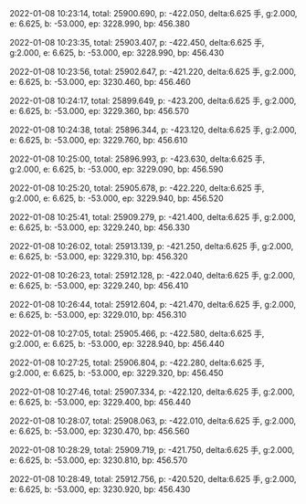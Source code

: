 2022-01-08 10:23:14, total: 25900.690, p: -422.050, delta:6.625 手, g:2.000, e: 6.625, b: -53.000, ep: 3228.990, bp: 456.380

2022-01-08 10:23:35, total: 25903.407, p: -422.450, delta:6.625 手, g:2.000, e: 6.625, b: -53.000, ep: 3228.990, bp: 456.430

2022-01-08 10:23:56, total: 25902.647, p: -421.220, delta:6.625 手, g:2.000, e: 6.625, b: -53.000, ep: 3230.460, bp: 456.460

2022-01-08 10:24:17, total: 25899.649, p: -423.200, delta:6.625 手, g:2.000, e: 6.625, b: -53.000, ep: 3229.360, bp: 456.570

2022-01-08 10:24:38, total: 25896.344, p: -423.120, delta:6.625 手, g:2.000, e: 6.625, b: -53.000, ep: 3229.760, bp: 456.610

2022-01-08 10:25:00, total: 25896.993, p: -423.630, delta:6.625 手, g:2.000, e: 6.625, b: -53.000, ep: 3229.090, bp: 456.590

2022-01-08 10:25:20, total: 25905.678, p: -422.220, delta:6.625 手, g:2.000, e: 6.625, b: -53.000, ep: 3229.940, bp: 456.520

2022-01-08 10:25:41, total: 25909.279, p: -421.400, delta:6.625 手, g:2.000, e: 6.625, b: -53.000, ep: 3229.240, bp: 456.330

2022-01-08 10:26:02, total: 25913.139, p: -421.250, delta:6.625 手, g:2.000, e: 6.625, b: -53.000, ep: 3229.310, bp: 456.320

2022-01-08 10:26:23, total: 25912.128, p: -422.040, delta:6.625 手, g:2.000, e: 6.625, b: -53.000, ep: 3229.240, bp: 456.410

2022-01-08 10:26:44, total: 25912.604, p: -421.470, delta:6.625 手, g:2.000, e: 6.625, b: -53.000, ep: 3229.010, bp: 456.310

2022-01-08 10:27:05, total: 25905.466, p: -422.580, delta:6.625 手, g:2.000, e: 6.625, b: -53.000, ep: 3228.940, bp: 456.440

2022-01-08 10:27:25, total: 25906.804, p: -422.280, delta:6.625 手, g:2.000, e: 6.625, b: -53.000, ep: 3229.320, bp: 456.450

2022-01-08 10:27:46, total: 25907.334, p: -422.120, delta:6.625 手, g:2.000, e: 6.625, b: -53.000, ep: 3229.400, bp: 456.440

2022-01-08 10:28:07, total: 25908.063, p: -422.010, delta:6.625 手, g:2.000, e: 6.625, b: -53.000, ep: 3230.470, bp: 456.560

2022-01-08 10:28:29, total: 25909.719, p: -421.750, delta:6.625 手, g:2.000, e: 6.625, b: -53.000, ep: 3230.810, bp: 456.570

2022-01-08 10:28:49, total: 25912.756, p: -420.520, delta:6.625 手, g:2.000, e: 6.625, b: -53.000, ep: 3230.920, bp: 456.430